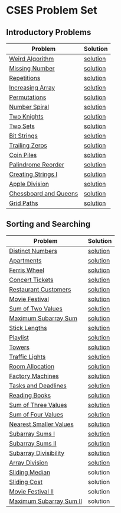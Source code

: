 # CSES Problem Set

## Introductory Problems

Problem | Solution
------------ | -------------
[Weird Algorithm](https://cses.fi/problemset/task/1068) | [solution](introductory/weird_algorithm.py)
[Missing Number](https://cses.fi/problemset/task/1083) | [solution](introductory/missing_number.py)
[Repetitions](https://cses.fi/problemset/task/1069) | [solution](introductory/repetitions.py)
[Increasing Array](https://cses.fi/problemset/task/1094) | [solution](introductory/increasing_array.py) 
[Permutations](https://cses.fi/problemset/task/1070) | [solution](introductory/permutations.py) 
[Number Spiral](https://cses.fi/problemset/task/1071) | [solution](introductory/number_spiral.py) 
[Two Knights](https://cses.fi/problemset/task/1072) | [solution](introductory/two_knights.py) 
[Two Sets](https://cses.fi/problemset/task/1092) | [solution](introductory/two_sets.py) 
[Bit Strings](https://cses.fi/problemset/task/1617) | [solution](introductory/bit_strings.py) 
[Trailing Zeros](https://cses.fi/problemset/task/1618) | [solution](introductory/trailing_zeros.py) 
[Coin Piles](https://cses.fi/problemset/task/1754) | [solution](introductory/coin_piles.py)
[Palindrome Reorder](https://cses.fi/problemset/task/1755) | [solution](introductory/palindrome_reorder.py)
[Creating Strings I](https://cses.fi/problemset/task/1622) | [solution](introductory/creating_strings_I.py) 
[Apple Division](https://cses.fi/problemset/task/1623) | [solution](introductory/apple_division.py) 
[Chessboard and Queens](https://cses.fi/problemset/task/1624) | [solution](introductory/eight_queens.py) 
[Grid Paths](https://cses.fi/problemset/task/1625) | [solution](introductory/grid_paths.py) 


## Sorting and Searching

Problem | Solution
------------ | -------------
[Distinct Numbers](https://cses.fi/problemset/task/1621) | [solution](sorting_and_searching/distinct_numbers.py)
[Apartments](https://cses.fi/problemset/task/1084) | [solution](sorting_and_searching/apartments.py)
[Ferris Wheel](https://cses.fi/problemset/task/1090) | [solution](sorting_and_searching/ferris_wheel.py)
[Concert Tickets](https://cses.fi/problemset/task/1091) | [solution](sorting_and_searching/concert_tickets.py)
[Restaurant Customers](https://cses.fi/problemset/task/1619) | [solution](sorting_and_searching/restaurant_customers.py)
[Movie Festival](https://cses.fi/problemset/task/1629) | [solution](sorting_and_searching/movie_festival.py)
[Sum of Two Values](https://cses.fi/problemset/task/1640) | [solution](sorting_and_searching/sum_of_two_values.py)
[Maximum Subarray Sum](https://cses.fi/problemset/task/1643) | [solution](sorting_and_searching/max_subarray_sum.py)
[Stick Lengths](https://cses.fi/problemset/task/1074) | [solution](sorting_and_searching/stick_lengths.py)
[Playlist](https://cses.fi/problemset/task/1141) | [solution](sorting_and_searching/playlist.py)
[Towers](https://cses.fi/problemset/task/1073) | [solution](sorting_and_searching/towers.py)
[Traffic Lights](https://cses.fi/problemset/task/1163) | [solution](sorting_and_searching/traffic_lights.py)
[Room Allocation](https://cses.fi/problemset/task/1164) | [solution](sorting_and_searching/room_allocation.py)
[Factory Machines](https://cses.fi/problemset/task/1620) | [solution](sorting_and_searching/factory_machines.py)
[Tasks and Deadlines](https://cses.fi/problemset/task/1630) | [solution](sorting_and_searching/tasks_and_deadlines.py)
[Reading Books](https://cses.fi/problemset/task/1631) | [solution](sorting_and_searching/reading_books.py)
[Sum of Three Values](https://cses.fi/problemset/task/1641) | [solution](sorting_and_searching/sum_of_three_values.py)
[Sum of Four Values](https://cses.fi/problemset/task/1642) | [solution](sorting_and_searching/sum_of_four_values.py)
[Nearest Smaller Values](https://cses.fi/problemset/task/1645) | [solution](sorting_and_searching/nearest_smaller_values.py)
[Subarray Sums I](https://cses.fi/problemset/task/1660) | [solution](sorting_and_searching/subarray_sums.py)
[Subarray Sums II](https://cses.fi/problemset/task/1661) | [solution](sorting_and_searching/subarray_sums.py)
[Subarray Divisibility](https://cses.fi/problemset/task/1662) | [solution](sorting_and_searching/subarray_divisibility.py)
[Array Division](https://cses.fi/problemset/task/1085) | [solution](sorting_and_searching/array_division.py)
[Sliding Median](https://cses.fi/problemset/task/1076) | solution
[Sliding Cost](https://cses.fi/problemset/task/1077) | solution
[Movie Festival II](https://cses.fi/problemset/task/1632) | solution
[Maximum Subarray Sum II](https://cses.fi/problemset/task/1644) | solution
